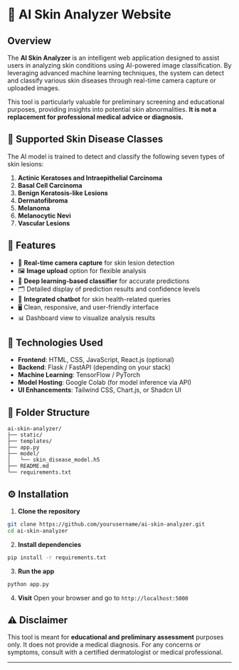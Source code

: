 # 🧠 AI Skin Analyzer Website

## Overview

The **AI Skin Analyzer** is an intelligent web application designed to assist users in analyzing skin conditions using AI-powered image classification. By leveraging advanced machine learning techniques, the system can detect and classify various skin diseases through real-time camera capture or uploaded images.

This tool is particularly valuable for preliminary screening and educational purposes, providing insights into potential skin abnormalities. **It is not a replacement for professional medical advice or diagnosis.**

## 🧬 Supported Skin Disease Classes

The AI model is trained to detect and classify the following seven types of skin lesions:

1. **Actinic Keratoses and Intraepithelial Carcinoma**
2. **Basal Cell Carcinoma**
3. **Benign Keratosis-like Lesions**
4. **Dermatofibroma**
5. **Melanoma**
6. **Melanocytic Nevi**
7. **Vascular Lesions**

## 🔧 Features

- 📸 **Real-time camera capture** for skin lesion detection  
- 🖼️ **Image upload** option for flexible analysis  
- 🤖 **Deep learning-based classifier** for accurate predictions  
- 🗂️ Detailed display of prediction results and confidence levels  
- 💬 **Integrated chatbot** for skin health-related queries  
- 🖥️ Clean, responsive, and user-friendly interface  
- 📊 Dashboard view to visualize analysis results

## 🚀 Technologies Used

- **Frontend**: HTML, CSS, JavaScript, React.js (optional)
- **Backend**: Flask / FastAPI (depending on your stack)
- **Machine Learning**: TensorFlow / PyTorch
- **Model Hosting**: Google Colab (for model inference via API)
- **UI Enhancements**: Tailwind CSS, Chart.js, or Shadcn UI

## 📁 Folder Structure

```
ai-skin-analyzer/
├── static/
├── templates/
├── app.py
├── model/
│   └── skin_disease_model.h5
├── README.md
└── requirements.txt
```

## ⚙️ Installation

1. **Clone the repository**
```bash
git clone https://github.com/yourusername/ai-skin-analyzer.git
cd ai-skin-analyzer
```

2. **Install dependencies**
```bash
pip install -r requirements.txt
```

3. **Run the app**
```bash
python app.py
```

4. **Visit**
Open your browser and go to `http://localhost:5000`

## ⚠️ Disclaimer

This tool is meant for **educational and preliminary assessment** purposes only. It does not provide a medical diagnosis. For any concerns or symptoms, consult with a certified dermatologist or medical professional.

---

